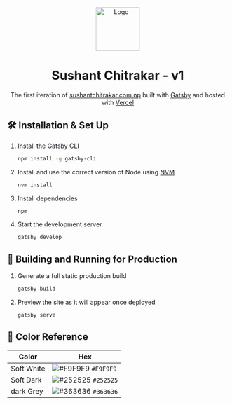 <div align="center">
  <img alt="Logo" src="https://raw.githubusercontent.com/bchiang7/v4/master/src/images/favicon-32x32.png" width="100" />
</div>
<h1 align="center">
  Sushant Chitrakar - v1
</h1>
<p align="center">
  The first iteration of <a href="https://sushantchitrakar.com.np" target="_blank">sushantchitrakar.com.np</a> built with <a href="https://www.gatsbyjs.org/" target="_blank">Gatsby</a> and hosted with <a href="http://vercel.com/" target="_blank">Vercel</a>
</p>

## 🛠 Installation & Set Up

1. Install the Gatsby CLI

   ```sh
   npm install -g gatsby-cli
   ```

2. Install and use the correct version of Node using [NVM](https://github.com/nvm-sh/nvm)

   ```sh
   nvm install
   ```

3. Install dependencies

   ```sh
   npm
   ```

4. Start the development server

   ```sh
   gatsby develop
   ```

## 🚀 Building and Running for Production

1. Generate a full static production build

   ```sh
   gatsby build
   ```

1. Preview the site as it will appear once deployed

   ```sh
   gatsby serve
   ```

## 🎨 Color Reference

| Color          | Hex                                                                |
| -------------- | ------------------------------------------------------------------ |
| Soft White      | ![#F9F9F9](https://via.placeholder.com/10/F9F9F9?text=+) `#F9F9F9` |
| Soft Dark    | ![#252525](https://via.placeholder.com/10/252525?text=+) `#252525` |
| dark Grey  | ![#363636](https://via.placeholder.com/10/363636?text=+) `#363636` |
